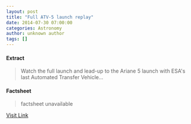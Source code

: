 ```yaml
---
layout: post
title: "Full ATV-5 launch replay"
date: 2014-07-30 07:00:00
categories: Astronomy
author: unknown author
tags: []
---
```



#### Extract
>Watch the full launch and lead-up to the Ariane 5 launch with ESA's last Automated Transfer Vehicle...

#### Factsheet
>factsheet unavailable

[Visit Link](http://www.esa.int/ESA_Multimedia/Videos/2014/07/ATV-5_liftoff_full_replay)


